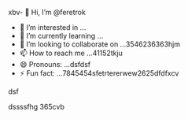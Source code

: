 xbv- 👋 Hi, I’m @feretrok
- 👀 I’m interested in ...
- 🌱 I’m currently learning ...
- 💞️ I’m looking to collaborate on ...3546236363hjm
- 📫 How to reach me ...41152tkju
- 😄 Pronouns: ...dsfdsf
- ⚡ Fun fact: ...7845454sfetrtererwew2625dfdfxcv
<!---2fdguydsfsdfsdfvdf
feretrok/feretrok is a ✨ special ✨ repository because ivbvbts `README.md` (this kiyfile) appears on your GitHub profile.
You can click the Preview link to take a look at your changes.53zxsd
--->dsf
dssssfhg
365cvb
